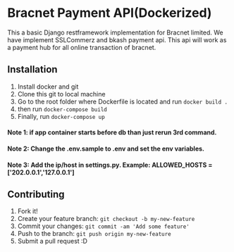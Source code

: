 # Bracnet Payment API(Dockerized)
This a basic Django restframework implementation for Bracnet limited. We have implement SSLCommerz and bkash payment api. This api will work as a payment hub for all online transaction of bracnet. 
## Installation
1. Install docker and git
2. Clone this git to local machine
3. Go to the root folder where Dockerfile is located and run `docker build .`
4. then run `docker-compose build`
5. Finally, run `docker-compose up`
#### Note 1: if app container starts before db than just rerun 3rd command.
#### Note 2: Change the .env.sample to .env and set the env variables.
#### Note 3: Add the ip/host in settings.py. Example: ALLOWED_HOSTS = ['202.0.0.1','127.0.0.1']
## Contributing
1. Fork it!
2. Create your feature branch: `git checkout -b my-new-feature`
3. Commit your changes: `git commit -am 'Add some feature'`
4. Push to the branch: `git push origin my-new-feature`
5. Submit a pull request :D
